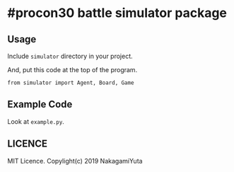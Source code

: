 # \#procon30 battle simulator package

## Usage

Include `simulator` directory in your project.

And, put this code at the top of the program.

```
from simulator import Agent, Board, Game
```

## Example Code

Look at `example.py`.

## LICENCE

MIT Licence.
Copylight(c) 2019 NakagamiYuta
